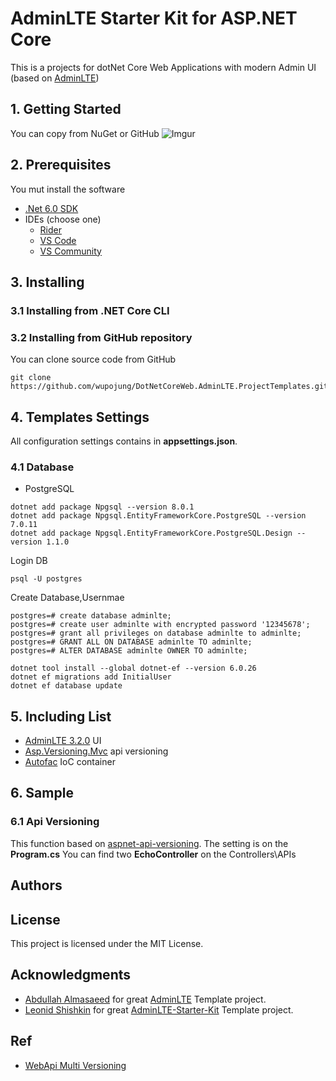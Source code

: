 # AdminLTE Starter Kit for ASP.NET Core
This is a projects for dotNet Core Web Applications with modern Admin UI (based on [AdminLTE](https://adminlte.io))
## 1. Getting Started
You can copy from NuGet or GitHub
![Imgur](https://i.imgur.com/BeiRH6J.png)

## 2. Prerequisites
You mut install the software 
* [.Net 6.0 SDK](https://dotnet.microsoft.com/en-us/download/dotnet/6.0)
* IDEs (choose one)
  * [Rider](https://www.jetbrains.com/rider/)
  * [VS Code](https://code.visualstudio.com/)
  * [VS Community](https://visualstudio.microsoft.com/zh-hant/vs/community/)

## 3. Installing
### 3.1 Installing from .NET Core CLI 
### 3.2 Installing from GitHub repository
You can clone source code from GitHub
```shell
git clone https://github.com/wupojung/DotNetCoreWeb.AdminLTE.ProjectTemplates.git
```
## 4. Templates Settings
All configuration settings contains in **appsettings.json**.
### 4.1 Database
* PostgreSQL
```shell
dotnet add package Npgsql --version 8.0.1
dotnet add package Npgsql.EntityFrameworkCore.PostgreSQL --version 7.0.11
dotnet add package Npgsql.EntityFrameworkCore.PostgreSQL.Design --version 1.1.0
```
Login DB
```shell
psql -U postgres
```
Create Database,Usernmae
```shell
postgres=# create database adminlte;
postgres=# create user adminlte with encrypted password '12345678';
postgres=# grant all privileges on database adminlte to adminlte;
postgres=# GRANT ALL ON DATABASE adminlte TO adminlte;
postgres=# ALTER DATABASE adminlte OWNER TO adminlte;
```

```shell
dotnet tool install --global dotnet-ef --version 6.0.26
dotnet ef migrations add InitialUser
dotnet ef database update
```

## 5. Including List 
* [AdminLTE 3.2.0](https://adminlte.io/themes/v3/) UI
* [Asp.Versioning.Mvc](https://www.nuget.org/packages/Asp.Versioning.Mvc.ApiExplorer)  api versioning 
* [Autofac](https://www.nuget.org/packages/Autofac)  IoC container

## 6. Sample 
### 6.1 Api Versioning 
This function based on [aspnet-api-versioning](https://github.com/dotnet/aspnet-api-versioning).
The setting is on the **Program.cs**
You can find two **EchoController** on the Controllers\APIs  

## Authors
## License
This project is licensed under the MIT License. 
## Acknowledgments
* [Abdullah Almasaeed](https://adminlte.io/about) for great [AdminLTE](https://adminlte.io) Template project.
* [Leonid Shishkin](https://github.com/leonex) for great [AdminLTE-Starter-Kit](https://github.com/dotnet-express/AdminLTE-Starter-Kit) Template project.
## Ref
* [WebApi Multi Versioning](https://dotblogs.com.tw/yc421206/2022/03/13/support_multiple_versions_of_asp_net_core_web_api#google_vignette)